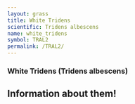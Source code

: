 ```yaml
---
layout: grass
title: White Tridens
scientific: Tridens albescens
name: white_tridens
symbol: TRAL2
permalink: /TRAL2/
---
```


### White Tridens (Tridens albescens)

## Information about them!
